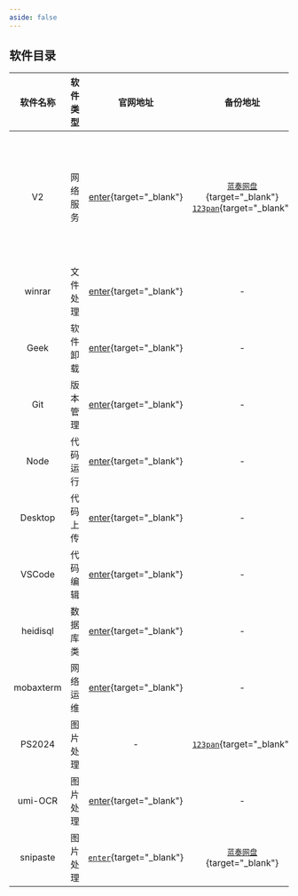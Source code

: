 ```yaml
---
aside: false
---
```


## 软件目录


|软件名称|软件类型|官网地址|备份地址|备注|
|:---:|:---:|:---:|:---:|:---:|
| V2 | 网络服务 | [enter](https://github.com/2dust/v2rayN/releases){target="_blank"} | [`蓝奏网盘`](https://hqz1874.lanzouo.com/iewNU2k0j0fc){target="_blank"} <br/> [`123pan`](https://www.123pan.com/?homeFilePath=4418600,11874631){target="_blank"} | 版本： `v2rayN-windows-64-With-Core.zip` <br/> 如果未安装 `.net` 会提示安装它，因为是用 `C#` 写的  |
| winrar | 文件处理 | [enter](https://www.win-rar.com/){target="_blank"} |-|-|
|Geek| 软件卸载 | [enter](https://geekuninstaller.com/download){target="_blank"}| - | -|
| Git | 版本管理 | [enter](https://git-scm.com/download){target="_blank"}|-|-|
| Node | 代码运行 | [enter](https://nodejs.org/en){target="_blank"} |-|安装后请注意必要的配置|
| Desktop | 代码上传 | [enter](https://desktop.github.com/){target="_blank"} |-|注意，它是强制安装C盘|
| VSCode | 代码编辑 | [enter](https://code.visualstudio.com/){target="_blank"} |-|及时同步账户|
| heidisql | 数据库类 | [enter](https://www.heidisql.com/){target="_blank"} |-|-|
| mobaxterm | 网络运维 | [enter](https://mobaxterm.mobatek.net/){target="_blank"} |-|-|
| PS2024 | 图片处理 | - | [`123pan`](https://www.123pan.com/?homeFilePath=4418600,11874630){target="_blank"} | - | 
| umi-OCR | 图片处理 | [enter](https://github.com/hiroi-sora/Umi-OCR){target="_blank"} | - | - |
| snipaste | 图片处理 |  [`enter`](https://zh.snipaste.com/){target="_blank"} | [`蓝奏网盘`](https://hqz1874.lanzouo.com/iT73V2k0ku9c){target="_blank"}|-|

